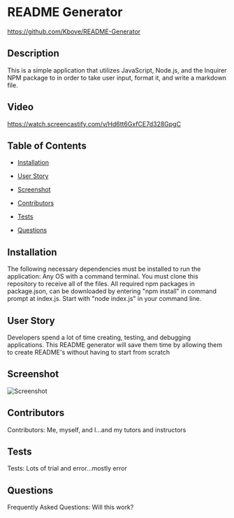 # README Generator
https://github.com/Kbove/README-Generator
    
## Description
This is a simple application that utilizes JavaScript, Node.js, and the Inquirer NPM package to in order to take user input, format it, and write a markdown file.

## Video 
https://watch.screencastify.com/v/Hd6tt6GxfCE7d328GpgC
    
## Table of Contents
    
* [Installation](#Installation)
    
* [User Story](#Usage)

* [Screenshot](#Screenshot)
    
* [Contributors](#Contributors)
    
* [Tests](#Tests)
    
* [Questions](#Question)
    
## Installation <a id="Installation"></a>
The following necessary dependencies must be installed to run the application: Any OS with a command terminal. You must clone this repository to receive all of the files. All required npm packages in package.json, can be downloaded by entering "npm install" in command prompt at index.js. Start with "node index.js" in your command line.
    
## User Story <a id="Usage"></a>
Developers spend a lot of time creating, testing, and debugging applications. This README generator will save them time by allowing them to create README's without having to start from scratch

## Screenshot <a id="Screenshot"></a>
![Screenshot](https://user-images.githubusercontent.com/89953218/147428162-4d4690fe-c36d-42ba-839a-05077c0d0063.JPG)
    
## Contributors <a id="Contributors"></a>
Contributors: Me, myself, and I...and my tutors and instructors
    
## Tests <a id="Tests"></a>
Tests: Lots of trial and error...mostly error
    
## Questions <a id="Question"></a>
Frequently Asked Questions: Will this work?
    
